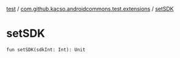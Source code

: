 [test](../index.md) / [com.github.kacso.androidcommons.test.extensions](index.md) / [setSDK](.)

# setSDK

`fun setSDK(sdkInt: Int): Unit`